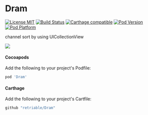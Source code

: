 # Dram

[![License MIT](https://img.shields.io/badge/license-MIT-green.svg?style=flat)](https://raw.githubusercontent.com/retriable/Dram/master/LICENSE)
[![Build Status](http://img.shields.io/travis/retriable/Dram/master.svg?style=flat)](https://travis-ci.org/retriable/Dram)
[![Carthage compatible](https://img.shields.io/badge/Carthage-compatible-4BC51D.svg?style=flat)](https://github.com/retriable/Dram)
[![Pod Version](http://img.shields.io/cocoapods/v/Dram.svg?style=flat)](http://cocoapods.org/pods/Dram)
[![Pod Platform](http://img.shields.io/cocoapods/p/Dram.svg?style=flat)](http://cocoapods.org/pods/Dram)

channel sort by using UICollectionView 

![](https://raw.githubusercontent.com/retriable/Dram/master/demo.gif)

#### Cocoapods

Add the following to your project's Podfile:
```ruby
pod 'Dram'
```

#### Carthage

Add the following to your project's Cartfile:
```ruby
github "retriable/Dram"
```
